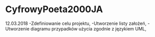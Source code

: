 # CyfrowyPoeta2000JA
12.03.2018
-Zdefiniowanie celu projektu,
-Utworzenie listy założeń,
-Utworzenie diagramu przypadków użycia zgodnie z językiem UML,
